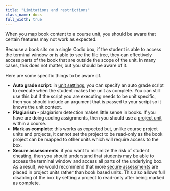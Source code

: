 ```yaml
---
title: "Limitations and restrictions"
class_name: docs
full_width: true
---
```


When you map book content to a course unit, you should be aware that certain features may not work as expected.

Because a book sits on a single Codio box, if the student is able to access the terminal window or is able to see the file tree, they can effectively access parts of the book that are outside the scope of the unit. In many cases, this does not matter, but you should be aware of it.

Here are some specific things to be aware of.

- **Auto grade script**: in [unit settings](/docs/classes/unitmanagement/settings-info#autograde), you can specify an auto grade script to execute when the student makes the unit as complete. You can still use this but if the script you are executing needs to be unit specific, then you should include an argument that is passed to your script so it knows the unit context.
- **Plagiarism** - plagiarism detection makes little sense in books. If you have are doing coding assignments, then you should use a [project unit](/docs/courses/units/unit-add#projectunit) within a course.
- **Mark as complete**: this works as expected but, unlike course project units and projects, it cannot set the project to be read-only as the book project can be mapped to other units which will require access to the box.
- **Secure assessments**: if you want to minimize the risk of student cheating, then you should understand that students may be able to access the terminal window and access all parts of the underlying box. As a result, we would recommend that more [secure assessments](/docs/classes/unitmanagement/settings-info/autograde#securescripts) are placed in project units rather than book based units. This also allows full disabling of the box by setting a project to read-only after being marked as complete.
